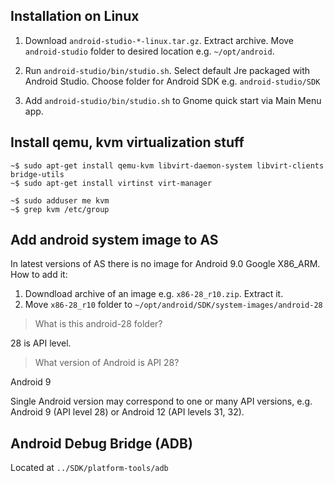 ## Installation on Linux

1. Download `android-studio-*-linux.tar.gz`. Extract archive. Move `android-studio` folder to desired location e.g. `~/opt/android`.

2. Run `android-studio/bin/studio.sh`. Select default Jre packaged with Android Studio. Choose folder for Android SDK e.g. `android-studio/SDK`

3. Add `android-studio/bin/studio.sh` to Gnome quick start via Main Menu app.

## Install qemu, kvm virtualization stuff

```shell
~$ sudo apt-get install qemu-kvm libvirt-daemon-system libvirt-clients bridge-utils
~$ sudo apt-get install virtinst virt-manager
```

```shell
~$ sudo adduser me kvm
~$ grep kvm /etc/group
```


## Add android system image to AS

In latest versions of AS there is no image for Android 9.0 Google X86_ARM. How to add it:

1. Downdload archive of an image e.g. `x86-28_r10.zip`. Extract it.
2. Move `x86-28_r10` folder to `~/opt/android/SDK/system-images/android-28`

>What is this android-28 folder?

28 is API level. 
>What version of Android is API 28?

Android 9

Single Android version may correspond to one or many API versions, e.g. Android 9 (API level 28) or Android 12 (API levels 31, 32).

## Android Debug Bridge (ADB)

Located at `../SDK/platform-tools/adb`
